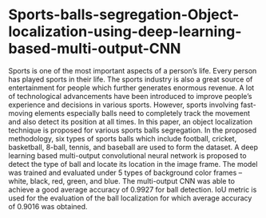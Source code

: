 # Sports-balls-segregation-Object-localization-using-deep-learning-based-multi-output-CNN

Sports is one of the most important aspects of a person’s life. Every person has played sports in their life. The sports industry is also a great source of entertainment for people which further generates enormous revenue. A lot of technological advancements have been introduced to improve people’s experience and decisions in various sports. However, sports involving fast-moving elements especially balls need to completely track the movement and also detect its position at all times. In this paper, an object localization technique is proposed for various sports balls segregation. In the proposed methodology, six types of sports balls which include football, cricket, basketball, 8-ball, tennis, and baseball are used to form the dataset. A deep learning based multi-output convolutional neural network is proposed to detect the type of ball and locate its location in the image frame. The model was trained and evaluated under 5 types of background color frames – white, black, red, green, and blue. The multi-output CNN was able to achieve a good average accuracy of 0.9927 for ball detection. IoU metric is used for the evaluation of the ball localization for which average accuracy of 0.9016 was obtained.
